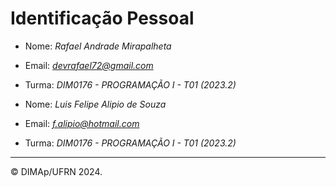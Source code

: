 ﻿# Identificação Pessoal

- Nome: _Rafael Andrade Mirapalheta_
- Email: *devrafael72@gmail.com*
- Turma: _DIM0176 - PROGRAMAÇÃO I - T01 (2023.2)_

- Nome: _Luis Felipe Alipio de Souza_
- Email: *f.alipio@hotmail.com*
- Turma: _DIM0176 - PROGRAMAÇÃO I - T01 (2023.2)_

---

&copy; DIMAp/UFRN 2024.
